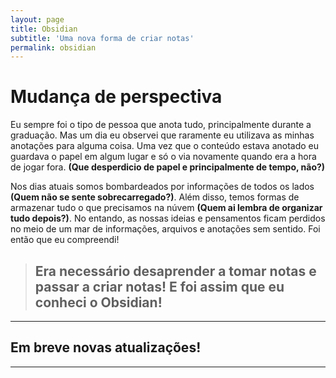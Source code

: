 ```yaml
---
layout: page
title: Obsidian
subtitle: 'Uma nova forma de criar notas'
permalink: obsidian
---
```


# Mudança de perspectiva

Eu sempre foi o tipo de pessoa que anota tudo, principalmente durante a graduação. Mas um dia eu observei que raramente eu utilizava as minhas anotações para alguma coisa. Uma vez que o conteúdo estava anotado eu guardava o papel em algum lugar e só o via novamente quando era a hora de jogar fora. **(Que desperdicio de papel e principalmente de tempo, não?)**

Nos dias atuais somos bombardeados por informações de todos os lados **(Quem não se sente sobrecarregado?)**. Além disso, temos formas de armazenar tudo o que precisamos na núvem **(Quem ai lembra de organizar tudo depois?)**. No entando, as nossas ideias e pensamentos ficam perdidos no meio de um mar de informações, arquivos e anotações sem sentido. Foi então que eu compreendi!

> ## **Era necessário desaprender a tomar notas e passar a criar notas! E foi assim que eu conheci o Obsidian!**

---

## Em breve novas atualizações! 

---

